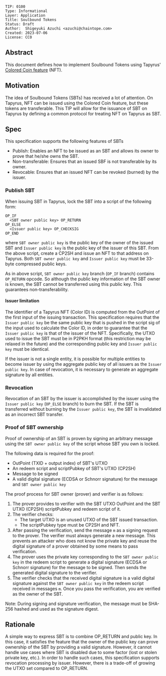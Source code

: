 ```
TIP: 0100
Type: Informational
Layer: Application
Title: Soulbound Tokens
Status: Draft
Author:  Shigeyuki Azuchi <azuchi@chaintope.com>
Created: 2023-07-06
License: CC0
```

## Abstract

This document defines how to implement Soulbound Tokens using Tapyrus'
[Colored Coin feature](https://github.com/chaintope/tapyrus-core/blob/master/doc/tapyrus/colored_coin.md) (NFT).

## Motivation

The idea of Soulbound Tokens (SBTs) has received a lot of attention.
On Tapyrus, NFT can be issued using the Colored Coin feature, but these tokens are transferable.
This TIP will allow for the issuance of SBT on Tapyrus by defining a common protocol for treating NFT on Tapyrus as SBT.

## Spec

This specification supports the following features of SBTs

* Publish: Enables an NFT to be issued as an SBT and allows its owner to prove that he/she owns the SBT.
* Non-transferable: Ensures that an issued SBF is not transferable by its owner.
* Revocable: Ensures that an issued NFT can be revoked (burned) by the issuer.

### Publish SBT

When issuing SBT in Tapyrus, lock the SBT into a script of the following form:

```
OP_IF
  <SBT owner public key> OP_RETURN
OP_ELSE
  <Issuer public key> OP_CHECKSIG
OP_END
```

where `SBT owner public key` is the public key of the owner of the issued SBT and
`Issuer public key` is the public key of the issuer of this SBT.
From the above script, create a CP2SH and issue an NFT to that address on Tapyrus.
Both `SBT owner public key` and `Issuer public key` must be 33-byte compressed public keys.

As in above script, `SBT owner public key` branch (`OP_IF` branch) contains `OP_RETURN` opcode.
So although the public key information of the SBT owner is known,
the SBT cannot be transferred using this public key. This guarantees non-transferability.

#### Issuer limitation

The identifier of a Tapyrus NFT (Color ID) is computed from the OutPoint of the first input of the issuing transaction.
This specification requires that the `Issuer public key` be the same public key
that is pushed in the script sig of the input used to calculate the Color ID,
in order to guarantee that the `Issuer public key` is that of the issuer of the NFT.
Specifically, the UTXO used to issue the SBT must be in P2PKH format (this restriction may be relaxed in the future)
and the corresponding public key and `Issuer public key` must be identical.

If the issuer is not a single entity, it is possible for multiple entities to become issuer
by using the aggregate public key of all issuers as the `Issuer public key`.
In case of revocation, it is necessary to generate an aggregate signature by all entities.

### Revocation

Revocation of an SBT by the issuer is accomplished by the issuer using the `Issuer public key` (`OP_ELSE` branch)
to burn the SBT.
If the SBT is transferred without burning by the `Issuer public key`, the SBT is invalidated as an incorrect SBT transfer.

### Proof of SBT ownership

Proof of ownership of an SBT is proven by signing an arbitrary message using the `SBT owner public key` of the script
whose SBT you own is locked.

The following data is required for the proof:

* OutPoint (TXID + output index) of SBT's UTXO
* An redeem script and scriptPubkey of SBT's UTXO (CP2SH)
* Message to be signed
* A valid digital signature (ECDSA or Schnorr signature) for the message and `SBT owner public key`

The proof process for SBT owner (prover) and verifier is as follows:

1. The prover provides to verifier with the SBT UTXO OutPoint and the SBT UTXO (CP2SH) scriptPubkey and redeem script of it.
2. The verifier checks:
   * The target UTXO is an unused UTXO of the SBT issued transaction.
   * The scriptPubkey type must be CP2SH and NFT.
3. After passing the verification, send the message `m` as a signing request to the prover.
The verifier must always generate a new message.
This prevents an attacker who does not know the private key and reuse the digital signature of a prover obtained by some means to pass verification.
4. The prover uses the private key corresponding to the `SBT owner public key` in the redeem script
to generate a digital signature (ECDSA or Schnorr signature) for the message to be signed.
Then sends the generated digital signature to the verifier.
5. The verifier checks that the received digital signature is a valid digital signature against the
`SBT owner public key` in the redeem script received in messages `m`.
Once you pass the verification, you are verified as the owner of the SBT.

Note: During signing and signature verification, the message must be SHA-256 hashed and used as the signature digest.

## Rationale

A simple way to express SBT is to combine OP_RETURN and public key.
In this case, it satisfies the feature that the owner of the public key can prove ownership of the SBT by providing a valid signature.
However, it cannot handle use cases where SBT is disabled due to some factor (lost or stolen private key, etc.).
In order to handle such cases, this specification supports revocation processing by issuer.
However, there is a trade-off of growing the UTXO set compared to OP_RETURN.
